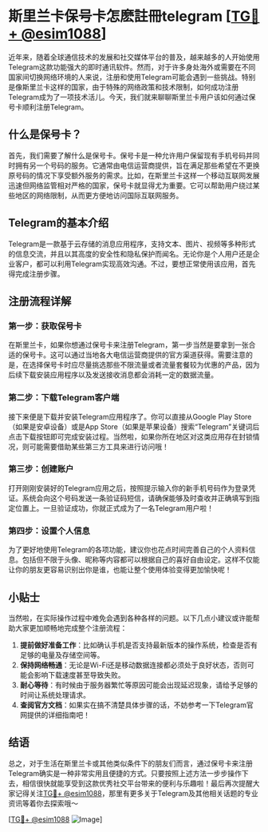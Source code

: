 # 斯里兰卡保号卡怎麽註冊telegram [[TG💪+ @esim1088](https://t.me/s/esim1088)]

近年来，随着全球通信技术的发展和社交媒体平台的普及，越来越多的人开始使用Telegram这款功能强大的即时通讯软件。然而，对于许多身处海外或需要在不同国家间切换网络环境的人来说，注册和使用Telegram可能会遇到一些挑战。特别是像斯里兰卡这样的国家，由于特殊的网络政策和技术限制，如何成功注册Telegram成为了一项技术活儿。今天，我们就来聊聊斯里兰卡用户该如何通过保号卡顺利注册Telegram。

## 什么是保号卡？

首先，我们需要了解什么是保号卡。保号卡是一种允许用户保留现有手机号码并同时拥有另一个号码的服务。它通常由电信运营商提供，旨在满足那些希望在不更换原号码的情况下享受额外服务的需求。比如，在斯里兰卡这样一个移动互联网发展迅速但网络监管相对严格的国家，保号卡就显得尤为重要。它可以帮助用户绕过某些地区的网络限制，从而更方便地访问国际互联网服务。

## Telegram的基本介绍

Telegram是一款基于云存储的消息应用程序，支持文本、图片、视频等多种形式的信息交流，并且以其高度的安全性和隐私保护而闻名。无论你是个人用户还是企业客户，都可以利用Telegram实现高效沟通。不过，要想正常使用该应用，首先得完成注册步骤。

## 注册流程详解

### 第一步：获取保号卡

在斯里兰卡，如果你想通过保号卡来注册Telegram，第一步当然是要拿到一张合适的保号卡。这可以通过当地各大电信运营商提供的官方渠道获得。需要注意的是，在选择保号卡时应尽量挑选那些不限流量或者流量套餐较为优惠的产品，因为后续下载安装应用程序以及发送接收消息都会消耗一定的数据流量。

### 第二步：下载Telegram客户端

接下来便是下载并安装Telegram应用程序了。你可以直接从Google Play Store（如果是安卓设备）或是App Store（如果是苹果设备）搜索“Telegram”关键词后点击下载按钮即可完成安装过程。当然啦，如果你所在地区对这类应用存在封锁情况，则可能需要借助某些第三方工具来进行访问哦！

### 第三步：创建账户

打开刚刚安装好的Telegram应用之后，按照提示输入你的新手机号码作为登录凭证。系统会向这个号码发送一条验证码短信，请确保能够及时查收并正确填写到指定位置上。一旦验证成功，你就正式成为了一名Telegram用户啦！

### 第四步：设置个人信息

为了更好地使用Telegram的各项功能，建议你也花点时间完善自己的个人资料信息。包括但不限于头像、昵称等内容都可以根据自己的喜好自由设定。这样不仅能让你的朋友更容易识别出你是谁，也能让整个使用体验变得更加愉快呢！

## 小贴士

当然啦，在实际操作过程中难免会遇到各种各样的问题。以下几点小建议或许能帮助大家更加顺畅地完成整个注册流程：

1. **提前做好准备工作**：比如确认手机是否支持最新版本的操作系统，检查是否有足够的电量及存储空间等。
2. **保持网络畅通**：无论是Wi-Fi还是移动数据连接都必须处于良好状态，否则可能会影响下载速度甚至导致失败。
3. **耐心等待**：有时候由于服务器繁忙等原因可能会出现延迟现象，请给予足够的时间让系统处理请求。
4. **查阅官方文档**：如果实在搞不清楚具体步骤的话，不妨参考一下Telegram官网提供的详细指南吧！

## 结语

总之，对于生活在斯里兰卡或其他类似条件下的朋友们而言，通过保号卡来注册Telegram确实是一种非常实用且便捷的方式。只要按照上述方法一步步操作下去，相信很快就能享受到这款优秀社交平台带来的便利与乐趣啦！最后再次提醒大家记得关注[TG💪+ @esim1088](https://t.me/s/esim1088)，那里有更多关于Telegram及其他相关话题的专业资讯等着你去探索哦～ 

[[TG💪+ @esim1088](https://t.me/s/esim1088) ![Image](https://i.postimg.cc/4NQfJmqS/Snipaste-2025-05-13-00-14-12.png)]